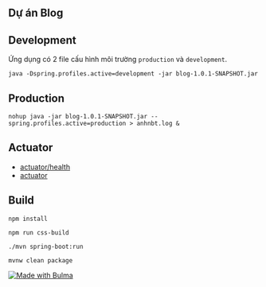 ## Dự án Blog

## Development

Ứng dụng có 2 file cấu hình môi trường `production` và `development`.

```
java -Dspring.profiles.active=development -jar blog-1.0.1-SNAPSHOT.jar
```

## Production
```
nohup java -jar blog-1.0.1-SNAPSHOT.jar --spring.profiles.active=production > anhnbt.log &
```

## Actuator

- [actuator/health](http://localhost:8080/actuator/health)
- [actuator](http://localhost:8080/actuator)

## Build

```
npm install
```

```
npm run css-build
```

```
./mvn spring-boot:run
```

```
mvnw clean package
```

[![Made with Bulma](https://bulma.io/images/made-with-bulma.png)](https://bulma.io?utm_source=badge)